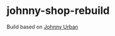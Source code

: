 # johnny-shop-rebuild

Build based on [Johnny Urban](https://johnny-urban.de/products/rolltop-rucksack-robin-damen-herren?currency=EUR&variant=37130396762308&utm_medium=cpc&utm_source=google&utm_campaign=Google%20Shopping&utm_source=google&utm_medium=cpc&utm_campaign=DE_JU_Shopping_PMax_Rucksaecke+Taschen&gclid=CjwKCAiA2fmdBhBpEiwA4CcHzTd-4U0u7FdrMTOQVs3R3J8uP6BpJQPLlF9E5tFYXIwVhzerIN8G5hoCSBkQAvD_BwE)

